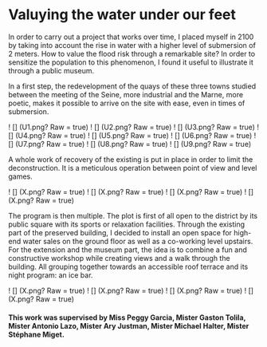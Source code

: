 # Valuying the water under our feet

In order to carry out a project that works over time, I placed myself in 2100 by taking into account the rise in water with a higher level of submersion of 2 meters.
How to value the flood risk through a remarkable site? In order to sensitize the population to this phenomenon,
I found it useful to illustrate it through a public museum.

In a first step, the redevelopment of the quays of these three towns studied between the meeting of the Seine, more industrial and the Marne, more poetic, makes it possible to arrive on the site with ease, even in times of submersion.

! [] (U1.png? Raw = true)
! [] (U2.png? Raw = true)
! [] (U3.png? Raw = true)
! [] (U4.png? Raw = true)
! [] (U5.png? Raw = true)
! [] (U6.png? Raw = true)
! [] (U7.png? Raw = true)
! [] (U8.png? Raw = true)
! [] (U9.png? Raw = true)

A whole work of recovery of the existing is put in place in order to limit the deconstruction. It is a meticulous operation between point of view and level games.

! [] (X.png? Raw = true)
! [] (X.png? Raw = true)
! [] (X.png? Raw = true)
! [] (X.png? Raw = true)

The program is then multiple. The plot is first of all open to the district by its public square with its sports or relaxation facilities.
Through the existing part of the preserved building, I decided to install an open space for high-end water sales on the ground floor as well as a co-working level upstairs.
For the extension and the museum part, the idea is to combine a fun and constructive workshop while creating views and a walk through the building. All grouping together towards an accessible roof terrace and its night program: an ice bar.

! [] (X.png? Raw = true)
! [] (X.png? Raw = true)
! [] (X.png? Raw = true)
! [] (X.png? Raw = true)

#### This work was supervised by Miss Peggy Garcia, Mister Gaston Tolila, Mister Antonio Lazo, Mister Ary Justman, Mister Michael Halter, Mister Stéphane Miget.


